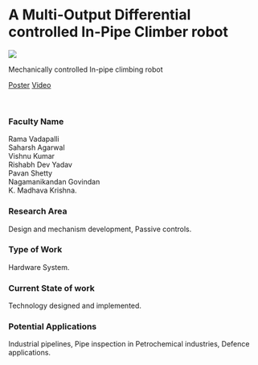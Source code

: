 # A Multi-Output Differential controlled In-Pipe Climber robot

![](https://i.imgur.com/x4NQ46a.png)

Mechanically controlled In-pipe climbing robot

[Poster](08.%20A%20Multi-Output%20Differential%20controlled%20In-Pipe%20Climber%20robot.pdf)
[Video](https://youtu.be/viwpSHpcBu8)

<br>


### Faculty Name

Rama Vadapalli<br>
Saharsh Agarwal<br>
Vishnu Kumar<br>
Rishabh Dev Yadav<br>
Pavan Shetty<br>
Nagamanikandan Govindan<br>
K. Madhava Krishna.


### Research Area

Design and mechanism development, Passive controls.


### Type of Work

Hardware System.


### Current State of work

Technology designed and implemented.


### Potential Applications

Industrial pipelines, Pipe inspection in Petrochemical industries, Defence applications.
